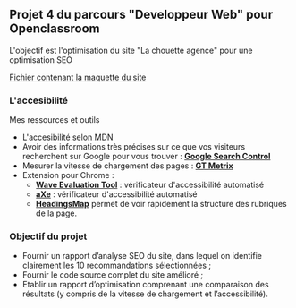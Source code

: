 <h2>Projet 4 du parcours "Developpeur Web" pour Openclassroom</h2>
<p>L'objectif est l'optimisation du site "La chouette agence" pour une optimisation SEO<br>

<a href="https://s3-eu-west-1.amazonaws.com/course.oc-static.com/projects/GEN_integrateur_web_P4/Starting+website.zip" target="_blank">Fichier contenant la maquette du site</a></p>
<h3>L'accesibilité</h3>
Mes ressources et outils
<ul>
<li><a href="https://developer.mozilla.org/fr/docs/Web/Accessibility/Mobile_accessibility_checklist" target="_blank">L'accesibilité selon MDN</a></li>
<li>Avoir des informations très précises sur ce que vos visiteurs recherchent sur Google pour vous trouver : <a href="https://search.google.com/search-console/welcome?hl=fr&utm_source=wmx&utm_medium=deprecation-pane&utm_content=home" target="_blank"><strong>Google Search Control</strong></a></li>
<li>Mesurer la vitesse de chargement des pages : <a href="https://gtmetrix.com/" target="_blank"><strong>GT Metrix</strong></a></li>
<li>Extension pour Chrome :
<ul>
<li><a href="https://chrome.google.com/webstore/detail/wave-evaluation-tool/jbbplnpkjmmeebjpijfedlgcdilocofh" target="_blank"><strong>Wave Evaluation Tool</strong></a> : vérificateur d'accessibilité automatisé</li>
<li><a href="https://chrome.google.com/webstore/detail/axe-devtools-web-accessib/lhdoppojpmngadmnindnejefpokejbdd/related" target="_blank"><strong>aXe</strong></a> : vérificateur d'accessibilité automatisé</li>
<li><a href="https://chrome.google.com/webstore/detail/headingsmap/flbjommegcjonpdmenkdiocclhjacmbi/related" target="_blank"><strong>HeadingsMap</strong></a> permet de voir rapidement la structure des rubriques de la page.</li>
</ul>
</li>
</ul>


<h3>Objectif du projet</h3>

<ul>
<li>Fournir un rapport d’analyse SEO du site, dans lequel on identifie clairement les 10 recommandations sélectionnées ;</li>
<li>Fournir le code source complet du site amélioré ;</li>
<li>Etablir un rapport d’optimisation comprenant une comparaison des résultats (y compris de la vitesse de chargement et l’accessibilité).</li>
</ul>
